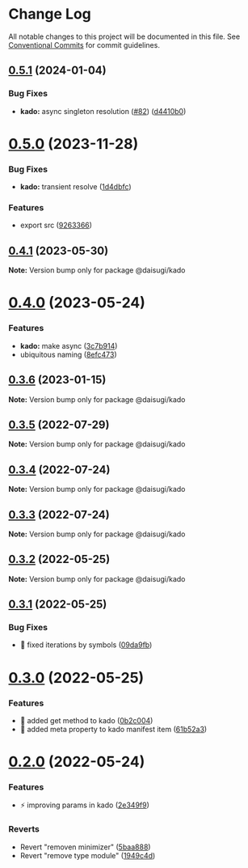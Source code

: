 # Change Log

All notable changes to this project will be documented in this file.
See [Conventional Commits](https://conventionalcommits.org) for commit guidelines.

## [0.5.1](https://github.com/daisugiland/daisugi/compare/@daisugi/kado@0.5.0...@daisugi/kado@0.5.1) (2024-01-04)

### Bug Fixes

* **kado:** async singleton resolution ([#82](https://github.com/daisugiland/daisugi/issues/82)) ([d4410b0](https://github.com/daisugiland/daisugi/commit/d4410b0b93728ed0e6f6814be9de339fcc5c8ce5))

# [0.5.0](https://github.com/daisugiland/daisugi/compare/@daisugi/kado@0.4.1...@daisugi/kado@0.5.0) (2023-11-28)

### Bug Fixes

* **kado:** transient resolve ([1d4dbfc](https://github.com/daisugiland/daisugi/commit/1d4dbfc31960ad66e871310308d9ae2dc8066c9b))

### Features

* export src ([9263366](https://github.com/daisugiland/daisugi/commit/9263366f21e753c3edf34234f5833aff611538f5))

## [0.4.1](https://github.com/daisugiland/daisugi/compare/@daisugi/kado@0.4.0...@daisugi/kado@0.4.1) (2023-05-30)

**Note:** Version bump only for package @daisugi/kado

# [0.4.0](https://github.com/daisugiland/daisugi/compare/@daisugi/kado@0.3.6...@daisugi/kado@0.4.0) (2023-05-24)

### Features

* **kado:** make async ([3c7b914](https://github.com/daisugiland/daisugi/commit/3c7b9149af60e35dd592d7aa8e643cf856f1612e))
* ubiquitous naming ([8efc473](https://github.com/daisugiland/daisugi/commit/8efc47354a904856b82352a6194ce2164d9fae9b))

## [0.3.6](https://github.com/daisugiland/daisugi/compare/@daisugi/kado@0.3.5...@daisugi/kado@0.3.6) (2023-01-15)

**Note:** Version bump only for package @daisugi/kado

## [0.3.5](https://github.com/daisugiland/daisugi/compare/@daisugi/kado@0.3.4...@daisugi/kado@0.3.5) (2022-07-29)

**Note:** Version bump only for package @daisugi/kado

## [0.3.4](https://github.com/daisugiland/daisugi/compare/@daisugi/kado@0.3.3...@daisugi/kado@0.3.4) (2022-07-24)

**Note:** Version bump only for package @daisugi/kado

## [0.3.3](https://github.com/daisugiland/daisugi/compare/@daisugi/kado@0.3.2...@daisugi/kado@0.3.3) (2022-07-24)

**Note:** Version bump only for package @daisugi/kado

## [0.3.2](https://github.com/daisugiland/daisugi/compare/@daisugi/kado@0.3.1...@daisugi/kado@0.3.2) (2022-05-25)

**Note:** Version bump only for package @daisugi/kado

## [0.3.1](https://github.com/daisugiland/daisugi/compare/@daisugi/kado@0.3.0...@daisugi/kado@0.3.1) (2022-05-25)

### Bug Fixes

* :bug: fixed iterations by symbols ([09da9fb](https://github.com/daisugiland/daisugi/commit/09da9fb5a259e17ae8436a8de485f089cc713f66))

# [0.3.0](https://github.com/daisugiland/daisugi/compare/@daisugi/kado@0.2.0...@daisugi/kado@0.3.0) (2022-05-25)

### Features

* :art: added get method to kado ([0b2c004](https://github.com/daisugiland/daisugi/commit/0b2c0049cd7558e552b76e0bc0d949bde6d3e52c))
* :art: added meta property to kado manifest item ([61b52a3](https://github.com/daisugiland/daisugi/commit/61b52a3e9721c0f50e356b408cfcda75ef809760))

# [0.2.0](https://github.com/daisugiland/daisugi/compare/@daisugi/kado@0.1.10...@daisugi/kado@0.2.0) (2022-05-24)

### Features

* :zap: improving params in kado ([2e349f9](https://github.com/daisugiland/daisugi/commit/2e349f917d1af79511b13ece3720baeca855e413))

### Reverts

* Revert "removen minimizer" ([5baa888](https://github.com/daisugiland/daisugi/commit/5baa88806a091420549575d7b01338e40a343be3))
* Revert "remove type module" ([1949c4d](https://github.com/daisugiland/daisugi/commit/1949c4d33ec01425682dd474b1852dbda13f50bd))
